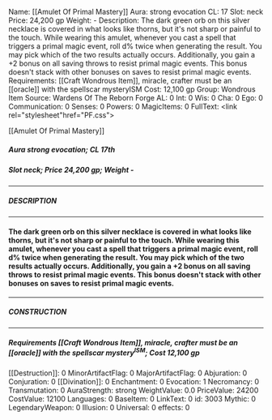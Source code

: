 Name: [[Amulet Of Primal Mastery]]
Aura: strong evocation
CL: 17
Slot: neck
Price: 24,200 gp
Weight: -
Description: The dark green orb on this silver necklace is covered in what looks like thorns, but it's not sharp or painful to the touch. While wearing this amulet, whenever you cast a spell that triggers a primal magic event, roll d% twice when generating the result. You may pick which of the two results actually occurs. Additionally, you gain a +2 bonus on all saving throws to resist primal magic events. This bonus doesn't stack with other bonuses on saves to resist primal magic events.
Requirements: [[Craft Wondrous Item]], miracle, crafter must be an [[oracle]] with the spellscar mysteryISM
Cost: 12,100 gp
Group: Wondrous Item
Source: Wardens Of The Reborn Forge
AL: 0
Int: 0
Wis: 0
Cha: 0
Ego: 0
Communication: 0
Senses: 0
Powers: 0
MagicItems: 0
FullText: <link rel="stylesheet"href="PF.css"><div class="heading"><p class="alignleft">[[Amulet Of Primal Mastery]]</p><div style="clear: both;"></div></div><div><h5><b>Aura </b>strong evocation; <b>CL </b>17th</h5><h5><b>Slot </b>neck; <b>Price </b>24,200 gp; <b>Weight </b>-</h5></div><hr/><div><h5><b>DESCRIPTION</b></h5></div><hr/><div><h4><p>The dark green orb on this silver necklace is covered in what looks like thorns, but it's not sharp or painful to the touch. While wearing this amulet, whenever you cast a spell that triggers a primal magic event, roll d% twice when generating the result. You may pick which of the two results actually occurs. Additionally, you gain a +2 bonus on all saving throws to resist primal magic events. This bonus doesn't stack with other bonuses on saves to resist primal magic events.</p></h4></div><hr/><div><h5><b>CONSTRUCTION</b></h5></div><hr/><div><h5><b>Requirements </b>[[Craft Wondrous Item]], <i>miracle</i>, crafter must be an [[oracle]] with the spellscar mystery<sup>ISM</sup>; <b>Cost </b>12,100 gp</h5></div>
[[Destruction]]: 0
MinorArtifactFlag: 0
MajorArtifactFlag: 0
Abjuration: 0
Conjuration: 0
[[Divination]]: 0
Enchantment: 0
Evocation: 1
Necromancy: 0
Transmutation: 0
AuraStrength: strong
WeightValue: 0.0
PriceValue: 24200
CostValue: 12100
Languages: 0
BaseItem: 0
LinkText: 0
id: 3003
Mythic: 0
LegendaryWeapon: 0
Illusion: 0
Universal: 0
effects: 0
